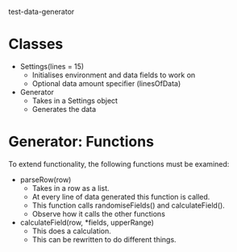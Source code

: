 test-data-generator

# Classes
- Settings(lines = 15)
    - Initialises environment and data fields to work on
    - Optional data amount specifier (linesOfData)
- Generator
    - Takes in a Settings object
    - Generates the data
    
# Generator: Functions
To extend functionality, the following functions must be examined:
- parseRow(row)
    - Takes in a row as a list.
    - At every line of data generated this function is called.
    - This function calls randomiseFields() and calculateField().
    - Observe how it calls the other functions
- calculateField(row, *fields, upperRange)
    - This does a calculation.
    - This can be rewritten to do different things.
